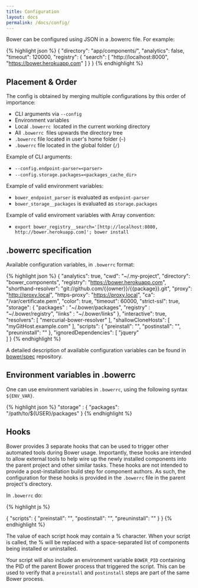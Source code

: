 ```yaml
---
title: Configuration
layout: docs
permalink: /docs/config/
---
```


<p class="lead">Bower can be configured using JSON in a .bowerrc file. For example:</p>

{% highlight json %}
{
  "directory": "app/components/",
  "analytics": false,
  "timeout": 120000,
  "registry": {
    "search": [
      "http://localhost:8000",
      "https://bower.herokuapp.com"
    ]
  }
}
{% endhighlight %}

## Placement & Order

The config is obtained by merging multiple configurations by this order of
importance:

* CLI arguments via `--config`
* Environment variables
* Local `.bowerrc `located in the current working directory
* All `.bowerrc `files upwards the directory tree
* `.bowerrc` file located in user's home folder (`~`)
* `.bowerrc` file located in the global folder (`/`)

Example of CLI arguments:

* `--config.endpoint-parser=<parser>`
* `--config.storage.packages=<packages_cache_dir>`

Example of valid environment variables:

* `bower_endpoint_parser` is evaluated as `endpoint-parser`
* `bower_storage__packages` is evaluated as `storage.packages`

Example of valid enviroment variables with Array convention:

* `export bower_registry__search='[http://localhost:8080, http://bower.herokuapp.com]'; bower install`


## .bowerrc specification

Available configuration variables, in `.bowerrc` format:

{% highlight json %}
{
  "analytics": true,
  "cwd": "~/.my-project",
  "directory": "bower_components",
  "registry": "https://bower.herokuapp.com",
  "shorthand-resolver": "git://github.com/{{owner}}/{{package}}.git",
  "proxy": "http://proxy.local",
  "https-proxy": "https://proxy.local",
  "ca": "/var/certificate.pem",
  "color": true,
  "timeout": 60000,
  "strict-ssl": true,
  "storage": {
    "packages" : "~/.bower/packages",
    "registry" : "~/.bower/registry",
    "links" : "~/.bower/links"
  },
  "interactive": true,
  "resolvers": [
    "mercurial-bower-resolver"
  ],
  "shallowCloneHosts": [
    "myGitHost.example.com"
  ],
  "scripts": {
    "preinstall": "",
    "postinstall": "",
    "preuninstall": ""
  },
  "ignoredDependencies": [
    "jquery"   
  ]
}
{% endhighlight %}

A detailed description of available configuration variables can be found in [bower/spec](https://github.com/bower/spec/blob/master/config.md) repository.

## Environment variables in .bowerrc

One can use environment variables in `.bowerrc`, using the following syntax `${ENV_VAR}`.

{% highlight json %}
"storage" : {
  "packages": "/path/to/${USER}/packages"
}
{% endhighlight %}

## Hooks

Bower provides 3 separate hooks that can be used to trigger other automated tools during Bower usage.  Importantly, these hooks are intended to allow external tools to help wire up the newly installed components into the parent project and other similar tasks.  These hooks are not intended to provide a post-installation build step for component authors.  As such, the configuration for these hooks is provided in the `.bowerrc` file in the parent project's directory.

In `.bowerrc` do:

{% highlight js %}

{
  "scripts": {
    "preinstall": "<your command here>",
    "postinstall": "<your command here>",
    "preuninstall": "<your command here>"
  }
}
{% endhighlight %}

The value of each script hook may contain a % character.  When your script is called, the % will be replaced with a space-separated list of components being installed or uninstalled.

Your script will also include an environment variable `BOWER_PID` containing the PID of the parent Bower process that triggered the script.  This can be used to verify that a `preinstall` and `postinstall` steps are part of the same Bower process.
